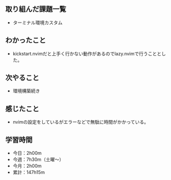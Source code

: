   ## 取り組んだ課題一覧
- ターミナル環境カスタム 
## わかったこと
- kickstart.nvimだと上手く行かない動作があるのでlazy.nvimで行うこととした。
## 次やること
- 環境構築続き
## 感じたこと
- nvimの設定をしているがエラーなどで無駄に時間がかかっている。
## 学習時間
- 今日：2h00m
- 今週：7h30m（土曜〜）
- 今月：2h00m
- 累計：147h15m
